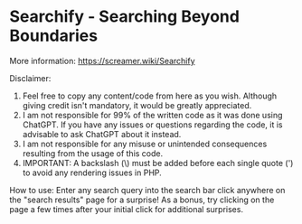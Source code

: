 # Searchify - Searching Beyond Boundaries

More information: https://screamer.wiki/Searchify

Disclaimer:
1. Feel free to copy any content/code from here as you wish. Although giving credit isn't mandatory, it would be greatly appreciated.
2. I am not responsible for 99% of the written code as it was done using ChatGPT. If you have any issues or questions regarding the code, it is advisable to ask ChatGPT about it instead.
3. I am not responsible for any misuse or unintended consequences resulting from the usage of this code.
4. IMPORTANT: A backslash (\\) must be added before each single quote (') to avoid any rendering issues in PHP.

How to use:
Enter any search query into the search bar click anywhere on the "search results" page for a surprise! As a bonus, try clicking on the page a few times after your initial click for additional surprises.
